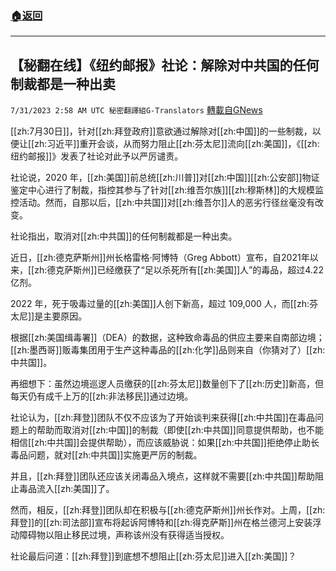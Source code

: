 ###  [:house:返回](README.md)
---


## 【秘翻在线】《纽约邮报》社论：解除对中共国的任何制裁都是一种出卖
`7/31/2023 2:58 AM UTC 秘密翻譯組G-Translators` [轉載自GNews](https://gnews.org/articles/1500328)

[[zh:7月30日]]，针对[[zh:拜登政府]]意欲通过解除对[[zh:中国]]的一些制裁，以便让[[zh:习近平]]重开会谈，从而努力阻止[[zh:芬太尼]]流向[[zh:美国]]，《[[zh:纽约邮报]]》发表了社论对此予以严厉谴责。

社论说，2020 年，[[zh:美国]]前总统[[zh:川普]]对[[zh:中国]][[zh:公安部]]物证鉴定中心进行了制裁，指控其参与了针对[[zh:维吾尔族]][[zh:穆斯林]]的大规模监控活动。然而，自那以后，[[zh:中共国]]对[[zh:维吾尔]]人的恶劣行径丝毫没有改变。

社论指出，取消对[[zh:中共国]]的任何制裁都是一种出卖。

近日，[[zh:德克萨斯州]]州长格雷格·阿博特（Greg Abbott）宣布，自2021年以来，[[zh:德克萨斯州]]已经缴获了“足以杀死所有[[zh:美国]]人”的毒品，超过4.22亿剂。

2022 年，死于吸毒过量的[[zh:美国]]人创下新高，超过 109,000 人，而[[zh:芬太尼]]是主要原因。

根据[[zh:美国缉毒署]]（DEA）的数据，这种致命毒品的供应主要来自南部边境；[[zh:墨西哥]]贩毒集团用于生产这种毒品的[[zh:化学]]品则来自（你猜对了）[[zh:中共国]]。

再细想下：虽然边境巡逻人员缴获的[[zh:芬太尼]]数量创下了[[zh:历史]]新高，但每天仍有成千上万的[[zh:非法移民]]通过边境。

社论认为，[[zh:拜登]]团队不仅不应该为了开始谈判来获得[[zh:中共国]]在毒品问题上的帮助而取消对[[zh:中国]]的制裁（即使[[zh:中共国]]同意提供帮助，也不能相信[[zh:中共国]]会提供帮助），而应该威胁说：如果[[zh:中共国]]拒绝停止助长毒品问题，就对[[zh:中共国]]实施更严厉的制裁。

并且，[[zh:拜登]]团队还应该关闭毒品入境点，这样就不需要[[zh:中共国]]帮助阻止毒品流入[[zh:美国]]了。

然而，相反，[[zh:拜登]]团队却在积极与[[zh:德克萨斯州]]州长作对。上周，[[zh:拜登]]的[[zh:司法部]]宣布将起诉阿博特和[[zh:得克萨斯]]州在格兰德河上安装浮动障碍物以阻止移民过境，声称该州没有获得适当授权。

社论最后问道：[[zh:拜登]]到底想不想阻止[[zh:芬太尼]]进入[[zh:美国]]？
